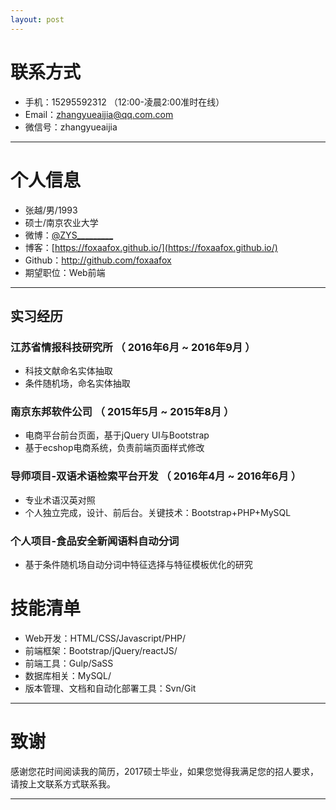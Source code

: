 ```yaml
---
layout: post
---
```


# 联系方式
- 手机：15295592312 （12:00-凌晨2:00准时在线）
- Email：zhangyueaijia@qq.com.com 
- 微信号：zhangyueaijia

---

# 个人信息

 - 张越/男/1993 
 - 硕士/南京农业大学 
 - 微博：[@ZYS_________](http://weibo.com/u/2698725032) 
 - 博客：[https://foxaafox.github.io/](https://foxaafox.github.io/)
 - Github：http://github.com/foxaafox 
 - 期望职位：Web前端

---

## 实习经历

### 江苏省情报科技研究所 （ 2016年6月 ~ 2016年9月 ）
- 科技文献命名实体抽取
- 条件随机场，命名实体抽取

### 南京东邦软件公司 （ 2015年5月 ~ 2015年8月 ）
- 电商平台前台页面，基于jQuery UI与Bootstrap
- 基于ecshop电商系统，负责前端页面样式修改

### 导师项目-双语术语检索平台开发 （ 2016年4月 ~ 2016年6月 ）
- 专业术语汉英对照
- 个人独立完成，设计、前后台。关键技术：Bootstrap+PHP+MySQL

### 个人项目-食品安全新闻语料自动分词 
- 基于条件随机场自动分词中特征选择与特征模板优化的研究


# 技能清单
- Web开发：HTML/CSS/Javascript/PHP/
- 前端框架：Bootstrap/jQuery/reactJS/
- 前端工具：Gulp/SaSS
- 数据库相关：MySQL/
- 版本管理、文档和自动化部署工具：Svn/Git

---

# 致谢
感谢您花时间阅读我的简历，2017硕士毕业，如果您觉得我满足您的招人要求，请按上文联系方式联系我。

---